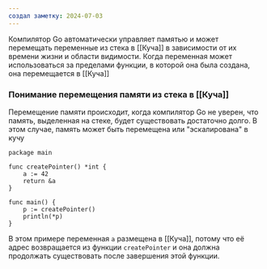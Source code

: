 ```yaml
---
создал заметку: 2024-07-03
---
```

Компилятор Go автоматически управляет памятью и может перемещать переменные из стека в [[Куча]] в зависимости от их времени жизни и области видимости. Когда переменная может использоваться за пределами функции, в которой она была создана, она перемещается в [[Куча]]

### Понимание перемещения памяти из стека в [[Куча]]

Перемещение памяти происходит, когда компилятор Go не уверен, что память, выделенная на стеке, будет существовать достаточно долго. В этом случае, память может быть перемещена или "эскалирована" в кучу

```
package main

func createPointer() *int {
    a := 42
    return &a
}

func main() {
    p := createPointer()
    println(*p)
}
```
В этом примере переменная `a` размещена в [[Куча]], потому что её адрес возвращается из функции `createPointer` и она должна продолжать существовать после завершения этой функции.